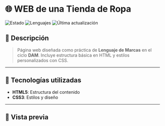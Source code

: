 # 🌐 WEB de una Tienda de Ropa

![Estado](https://img.shields.io/badge/Estado-En%20Desarrollo-yellow)
![Lenguajes](https://img.shields.io/github/languages/top/TU-USUARIO/NOMBRE-DEL-REPO)
![Última actualización](https://img.shields.io/github/last-commit/TU-USUARIO/NOMBRE-DEL-REPO)

## 📖 Descripción
  
> Página web diseñada como práctica de **Lenguaje de Marcas** en el ciclo **DAM**. Incluye estructura básica en HTML y estilos personalizados con CSS.

---

## 🚀 Tecnologías utilizadas
- **HTML5**: Estructura del contenido
- **CSS3**: Estilos y diseño

---

## 🎨 Vista previa

